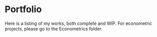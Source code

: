 # Portfolio

Here is a listing of my works, both complete and WIP. For econometric projects, please go to the Econometrics folder.
